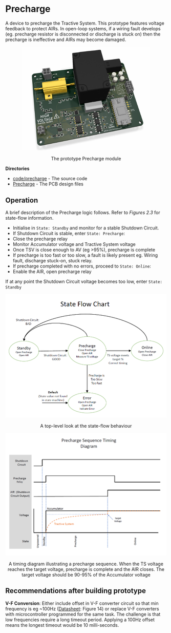 # Precharge

A device to precharge the Tractive System. This prototype features voltage feedback to protect AIRs. In open-loop systems, if a wiring fault develops (eg. precharge resistor is disconnected or discharge is stuck on) then the precharge is ineffective and AIRs may become damaged.
<div align="center">
<img src="Precharge-render.png" width="400">
<p>The prototype Precharge module</p>
</div>

**Directories**
- [code/precharge](code/precharge) - The source code
- [Precharge](Precharge) - The PCB design files

## Operation
A brief description of the Precharge logic follows. Refer to *Figures 2.3* for state-flow information.
- Initialise in `State: Standby` and monitor for a stable Shutdown Circuit.
- If Shutdown Circuit is stable, enter `State: Precharge`:
 - Close the precharge relay
 - Monitor Accumulator voltage and Tractive System voltage
 - Once TSV is close enough to AV (eg >95%), precharge is complete
 - If precharge is too fast or too slow, a fault is likely present eg. Wiring fault, discharge stuck-on, stuck relay.
- If precharge completed with no errors, proceed to `State: Online`:
 - Enable the AIR, open precharge relay

If at any point the Shutdown Circuit voltage becomes too low, enter `State: Standby`

<div align="center">
<img src="docs/state-flow-chart.png" width="800">
<p>A top-level look at the state-flow behaviour</p>
</div>
<div align="center">
<img src="docs/timing-diagram.png" width="800">
<p>A timing diagram illustrating a precharge sequence. When the TS voltage reaches the target voltage, precharge is complete and the AIR closes. The target voltage should be 90-95% of the Accumulator voltage</p>
</div>

## Recommendations after building prototype

**V-F Conversion**: Either include offset in V-F converter circuit so that min frequency is eg ~100Hz ([Datasheet](https://www.ti.com/lit/ds/symlink/lm331.pdf): Figure 14) or replace V-F converters with microcontroller programmed for the same task. The challenge is that low frequencies require a long timeout period. Applying a 100Hz offset means the longest timeout would be 10 milli-seconds.
